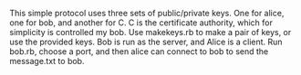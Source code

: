 This simple protocol uses three sets of public/private keys. One for alice, one for bob, and another for C.
C is the certificate authority, which for simplicity is controlled my bob. Use makekeys.rb to make a pair of keys, or use the provided keys.
Bob is run as the server, and Alice is a client. Run bob.rb, choose a port, and then alice can connect to bob to send the message.txt to bob.
